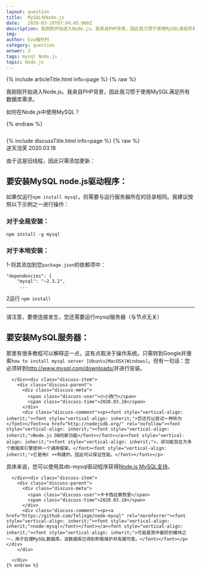 ```yaml
---
layout: question
title:  MySQL与Node.js
date:   2020-03-18T07:04:45.000Z
description: 我刚刚开始进入Node.js。我来自PHP背景，因此我习惯于使用MySQL满足所有数据库需求。如何在Node.js中使用MySQL？...
img: 
author: Eva梅村村
category: question
answer: 3
tags: mysql Node.js
topic: Node.js
---
```

<div class="article-root">
  <div class="article">
    {% include articleTitle.html info=page %}
    {% raw %}
    <div class="article-content"><p><font style="vertical-align: inherit;"><font style="vertical-align: inherit;">我刚刚开始进入Node.js。</font><font style="vertical-align: inherit;">我来自PHP背景，因此我习惯于使用MySQL满足所有数据库需求。</font></font></p>

<p><font style="vertical-align: inherit;"><font style="vertical-align: inherit;">如何在Node.js中使用MySQL？</font></font></p></div>
    {% endraw %}
  </div>
  <p style="height: 0;width:0;overflow: hidden;"> 第1996篇《MySQL与Node.js》来自Winter(https://github.com/aiyld/aiyld.github.io)的站点</p>
  <div class="discuss-wrapper">
    {% include discussTitle.html info=page %}
    {% raw %}
    <div class="discuss-item">
        <div class="discuss-parent">
          <div class="discuss-meta">
            <span class="discuss-user">逆天泡芙</span>
            <span class="discuss-time">2020.03.18</span>
          </div>
          <div class="discuss-comment"><p><font style="vertical-align: inherit;"><font style="vertical-align: inherit;">由于这是旧线程，因此只需添加更新：</font></font></p>

<h2><font style="vertical-align: inherit;"><font style="vertical-align: inherit;">要安装MySQL node.js驱动程序：</font></font></h2>

<p><font style="vertical-align: inherit;"><font style="vertical-align: inherit;">如果仅运行</font></font><code>npm install mysql</code><font style="vertical-align: inherit;"><font style="vertical-align: inherit;">，则需要与运行服务器所在的目录相同。</font><font style="vertical-align: inherit;">我建议按照以下示例之一进行操作：</font></font></p>

<h3><font style="vertical-align: inherit;"><font style="vertical-align: inherit;">对于全局安装：</font></font></h3>

<pre><code>npm install -g mysql
</code></pre>

<h3><font style="vertical-align: inherit;"><font style="vertical-align: inherit;">对于本地安装：</font></font></h3>

<p><font style="vertical-align: inherit;"><font style="vertical-align: inherit;">1-将其添加到您</font></font><code>package.json</code><font style="vertical-align: inherit;"><font style="vertical-align: inherit;">的依赖项中：</font></font></p>

<pre><code>"dependencies": {<font></font>
    "mysql": "~2.3.2",<font></font>
     ...<font></font>
</code></pre>

<p><font style="vertical-align: inherit;"><font style="vertical-align: inherit;">2运行 </font></font><code>npm install</code></p>

<hr>

<p><font style="vertical-align: inherit;"><font style="vertical-align: inherit;">请注意，要使连接发生，您还需要运行mysql服务器（与节点无关）</font></font></p>

<h2><font style="vertical-align: inherit;"><font style="vertical-align: inherit;">要安装MySQL服务器：</font></font></h2>

<p><font style="vertical-align: inherit;"><font style="vertical-align: inherit;">那里有很多教程可以解释这一点，这有点取决于操作系统。</font><font style="vertical-align: inherit;">只需转到Google并搜索</font></font><code>how to install mysql server [Ubuntu|MacOSX|Windows]</code><font style="vertical-align: inherit;"><font style="vertical-align: inherit;">。</font><font style="vertical-align: inherit;">但有一句话：您必须转到</font></font><a href="http://www.mysql.com/downloads/"><font style="vertical-align: inherit;"><font style="vertical-align: inherit;">http://www.mysql.com/downloads/</font></font></a><font style="vertical-align: inherit;"><font style="vertical-align: inherit;">并进行安装。</font></font></p></div>
        </div>
        
      </div><div class="discuss-item">
        <div class="discuss-parent">
          <div class="discuss-meta">
            <span class="discuss-user">小小西门</span>
            <span class="discuss-time">2020.03.18</span>
          </div>
          <div class="discuss-comment"><p><font style="vertical-align: inherit;"><font style="vertical-align: inherit;">您还可以尝试一种称为</font></font><a href="http://nodejsdb.org/" rel="nofollow"><font style="vertical-align: inherit;"><font style="vertical-align: inherit;">Node.js DB的新功能</font></font></a><font style="vertical-align: inherit;"><font style="vertical-align: inherit;">，该功能旨在为多个数据库引擎提供一个通用框架。</font><font style="vertical-align: inherit;">它是用C ++构建的，因此可以保证性能。</font></font></p>

<p><font style="vertical-align: inherit;"><font style="vertical-align: inherit;">具体来说，您可以使用其db-mysql驱动程序获得</font></font><a href="http://nodejsdb.org/db-mysql" rel="nofollow"><font style="vertical-align: inherit;"><font style="vertical-align: inherit;">Node.js MySQL支持</font></font></a><font style="vertical-align: inherit;"><font style="vertical-align: inherit;">。</font></font></p></div>
        </div>
        
      </div><div class="discuss-item">
        <div class="discuss-parent">
          <div class="discuss-meta">
            <span class="discuss-user">卡卡西达蒙西里</span>
            <span class="discuss-time">2020.03.18</span>
          </div>
          <div class="discuss-comment"><p><a href="https://github.com/felixge/node-mysql" rel="noreferrer"><font style="vertical-align: inherit;"><font style="vertical-align: inherit;">node-mysql</font></font></a><font style="vertical-align: inherit;"><font style="vertical-align: inherit;">可能是其中最好的模块之一，用于处理MySQL数据库，该数据库已得到积极维护并有据可查。</font></font></p></div>
        </div>
        
      </div>
    {% endraw %}
  </div>
<div>
